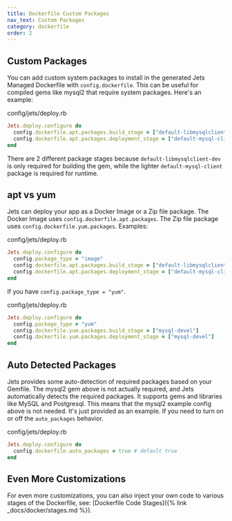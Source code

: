 ```yaml
---
title: Dockerfile Custom Packages
nav_text: Custom Packages
category: dockerfile
order: 2
---
```


## Custom Packages

You can add custom system packages to install in the generated Jets Managed Dockerfile with `config.dockerfile`. This can be useful for compiled gems like mysql2 that require system packages. Here's an example:

config/jets/deploy.rb

```ruby
Jets.deploy.configure do
  config.dockerfile.apt.packages.build_stage = ["default-libmysqlclient-dev"]
  config.dockerfile.apt.packages.deployment_stage = ["default-mysql-client"]
end
```

There are 2 different package stages because `default-libmysqlclient-dev` is only required for building the gem, while the lighter `default-mysql-client` package is required for runtime.

## apt vs yum

Jets can deploy your app as a Docker Image or a Zip file package. The Docker Image uses `config.dockerfile.apt.packages`. The Zip file package uses `config.dockerfile.yum.packages`. Examples:

config/jets/deploy.rb

```ruby
Jets.deploy.configure do
  config.package_type = "image"
  config.dockerfile.apt.packages.build_stage = ["default-libmysqlclient-dev"]
  config.dockerfile.apt.packages.deployment_stage = ["default-mysql-client"]
end
```

If you have `config.package_type = "yum"`.

config/jets/deploy.rb

```ruby
Jets.deploy.configure do
  config.package_type = "yum"
  config.dockerfile.yum.packages.build_stage = ["mysql-devel"]
  config.dockerfile.yum.packages.deployment_stage = ["mysql-devel"]
end
```

## Auto Detected Packages

Jets provides some auto-detection of required packages based on your Gemfile. The mysql2 gem above is not actually required, and Jets automatically detects the required packages. It supports gems and libraries like MySQL and Postgresql. This means that the mysql2 example config above is not needed. It's just provided as an example.  If you need to turn on or off the `auto_packages` behavior.

config/jets/deploy.rb

```ruby
Jets.deploy.configure do
  config.dockerfile.auto_packages = true # default true
end
```

## Even More Customizations

For even more customizations, you can also inject your own code to various stages of the Dockerfile, see: [Dockerfile Code Stages]({% link _docs/docker/stages.md %}).

